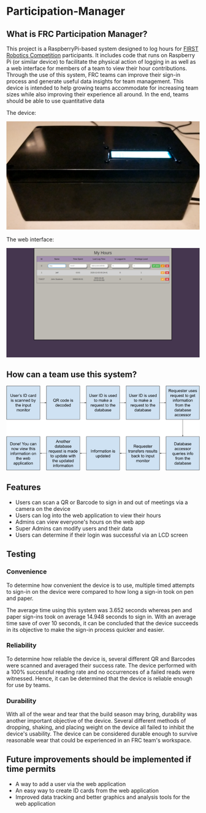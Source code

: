 # Participation-Manager

## What is FRC Participation Manager?

This project is a RaspberryPi-based system designed to log hours for [FIRST Robotics Competition](https://www.firstinspires.org/robotics/frc) participants. It includes code that runs on Raspberry Pi (or similar device) to facilitate the physical action of logging in as well as a web interface for members of a team to view their hour contributions. Through the use of this system, FRC teams can improve their sign-in process and generate useful data insights for team management. This device is intended to help growing teams accommodate for increasing team sizes while also improving their experience all around. In the end, teams should be able to use quantitative data 

The device:

<img src="https://raw.githubusercontent.com/JFlaherty347/Participation-Manager/master/images/device.png" alt="device" width="600">

The web interface:

<img src="https://raw.githubusercontent.com/JFlaherty347/Participation-Manager/master/images/webApp.png" alt="web app" width="600">

## How can a team use this system?

<img src="https://raw.githubusercontent.com/JFlaherty347/Participation-Manager/master/images/flowchart.png" alt="usage flowchart" width="600">

## Features

* Users can scan a QR or Barcode to sign in and out of meetings via a camera on the device
* Users can log into the web application to view their hours
* Admins can view everyone's hours on the web app
* Super Admins can modify users and their data
* Users can determine if their login was successful via an LCD screen

## Testing

### Convenience
To determine how convenient the device is to use, multiple timed attempts to sign-in on the device were compared to how long a sign-in took on pen and paper.

The average time using this system was 3.652 seconds whereas pen and paper sign-ins took on average 14.948 seconds to sign in. With an average time save of over 10 seconds, it can be concluded that the device succeeds in its objective to make the sign-in process quicker and easier.

### Reliability
To determine how reliable the device is, several different QR and Barcodes were scanned and averaged their success rate. The device performed with a 100% successful reading rate and no occurrences of a failed reads were witnessed. Hence, it can be determined that the device is reliable enough for use by teams.

### Durability
With all of the wear and tear that the build season may bring, durability was another important objective of the device. Several different methods of dropping,  shaking, and placing weight on the device all failed to inhibit the device's usability. The device can be considered durable enough to survive reasonable wear that could be experienced in an FRC team's workspace.

## Future improvements should be implemented if time permits

* A way to add a user via the web application
* An easy way to create ID cards from the web application
* Improved data tracking and better graphics and analysis tools for the web application
